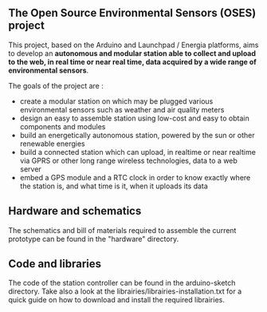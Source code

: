 The Open Source Environmental Sensors (OSES) project 
----------

This project, based on the Arduino and Launchpad / Energia platforms, aims to develop an **autonomous and modular station able to collect and upload to the web, in real time or near real time, data acquired by a wide range of environmental sensors**.

The goals of the project are :

- create a modular station on which may be plugged various environmental sensors such as weather and air quality meters
- design an easy to assemble station using low-cost and easy to obtain components and modules
- build an energetically autonomous station, powered by the sun or other renewable energies
- build a connected station which can upload, in realtime or near realtime via GPRS or other long range wireless technologies, data to a web server
- embed a GPS module and a RTC clock in order to know exactly where the station is, and what time is it, when it uploads its data  


Hardware and schematics
----------

The schematics and bill of materials required to assemble the current prototype can be found in the "hardware" directory. 


Code and libraries
----------

The code of the station controller can be found in the arduino-sketch directory. Take also a look at the librairies/librairies-installation.txt for a quick guide on how to download and install the required librairies.





